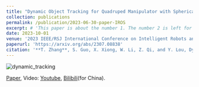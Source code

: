 ```yaml
---
title: "Dynamic Object Tracking for Quadruped Manipulator with Spherical Image-Based Approach"
collection: publications
permalink: /publication/2023-06-30-paper-IROS
excerpt: # 'This paper is about the number 1. The number 2 is left for future work.'
date: 2023-10-01
venue: '2023 IEEE/RSJ International Conference on Intelligent Robots and Systems (IROS)'
paperurl: 'https://arxiv.org/abs/2307.08838'
citation: '**T. Zhang**, S. Guo, X. Xiong, W. Li, Z. Qi, and Y. Lou, Dynamic Object Tracking for Quadruped Manipulator with Spherical Image-Based Approach. arXiv preprint arXiv:2307.08838.'
---
```


![dynamic_tracking](..\images\publication\dynamic_tracking.gif)

[Paper](https://arxiv.org/abs/2307.08838), Video: [Youtube](https://www.youtube.com/watch?v=Tep_d-BOPwo), [Bilibili](https://www.bilibili.com/video/BV1ty4y1X7q1/)(for China).
